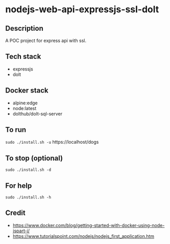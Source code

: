 # nodejs-web-api-expressjs-ssl-dolt

## Description
A POC project for express api with ssl.

## Tech stack
- expressjs
- dolt

## Docker stack
- alpine:edge
- node:latest
- dolthub/dolt-sql-server

## To run
`sudo ./install.sh -u`
https://localhost/dogs

## To stop (optional)
`sudo ./install.sh -d`

## For help
`sudo ./install.sh -h`

## Credit
- https://www.docker.com/blog/getting-started-with-docker-using-node-jspart-i/
- https://www.tutorialspoint.com/nodejs/nodejs_first_application.htm
